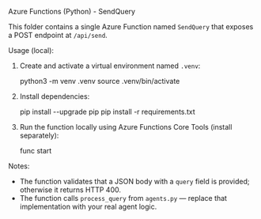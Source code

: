 Azure Functions (Python) - SendQuery

This folder contains a single Azure Function named `SendQuery` that exposes a POST endpoint at `/api/send`.

Usage (local):

1. Create and activate a virtual environment named `.venv`:

   python3 -m venv .venv
   source .venv/bin/activate

2. Install dependencies:

   pip install --upgrade pip
   pip install -r requirements.txt

3. Run the function locally using Azure Functions Core Tools (install separately):

   func start

Notes:
- The function validates that a JSON body with a `query` field is provided; otherwise it returns HTTP 400.
- The function calls `process_query` from `agents.py` — replace that implementation with your real agent logic.
